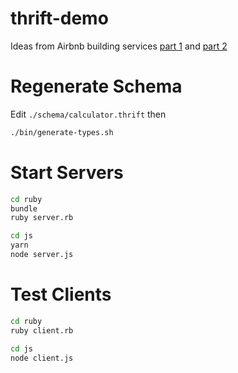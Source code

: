 # thrift-demo

Ideas from Airbnb building services [part 1](https://medium.com/airbnb-engineering/building-services-at-airbnb-part-1-c4c1d8fa811b) and [part 2](https://medium.com/airbnb-engineering/building-services-at-airbnb-part-2-142be1c5d506)

# Regenerate Schema

Edit `./schema/calculator.thrift` then
```sh
./bin/generate-types.sh
```

# Start Servers

```sh
cd ruby
bundle
ruby server.rb
```
```sh
cd js
yarn
node server.js
```

# Test Clients

```sh
cd ruby
ruby client.rb
```
```sh
cd js
node client.js
```

